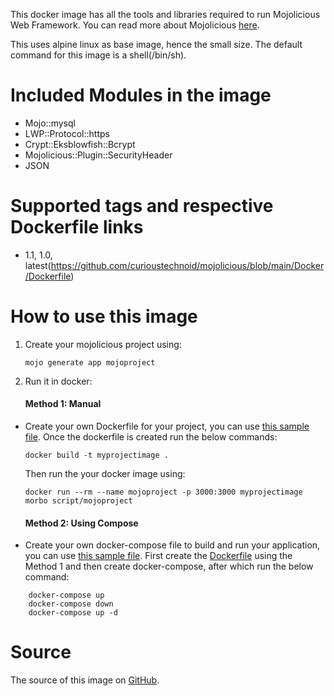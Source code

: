 
This docker image has all the tools and libraries required to run Mojolicious Web Framework. You can read more about Mojolicious [here](https://www.mojolicious.org).

This uses alpine linux as base image, hence the small size. The default command for this image is a shell(/bin/sh).

# Included Modules in the image

* Mojo::mysql
* LWP::Protocol::https
* Crypt::Eksblowfish::Bcrypt
* Mojolicious::Plugin::SecurityHeader
* JSON


# Supported tags and respective Dockerfile links

* 1.1, 1.0, latest(https://github.com/curioustechnoid/mojolicious/blob/main/Docker/Dockerfile)


# How to use this image


1. Create your mojolicious project using:

    `mojo generate app mojoproject`

2. Run it in docker:

   #### Method 1: Manual

* Create your own Dockerfile for your project, you can use [this sample file](https://github.com/curioustechnoid/mojolicious/blob/main/Docker/sample/Dockerfile). Once the dockerfile is created run the below commands:

    `docker build -t myprojectimage .`

   Then run the your docker image using:

    `docker run --rm --name mojoproject -p 3000:3000 myprojectimage morbo script/mojoproject`

   #### Method 2: Using Compose

* Create your own docker-compose file to build and run your application, you can use [this sample file](https://github.com/curioustechnoid/mojolicious/blob/main/Docker/sample/docker-compose.yml). First create the [Dockerfile](https://github.com/curioustechnoid/mojolicious/blob/main/Docker/sample/Dockerfile) using the Method 1 and then create docker-compose, after which run the below command:

```
    docker-compose up
    docker-compose down
    docker-compose up -d
```


# Source

The source of this image on [GitHub](https://github.com/curioustechnoid/mojolicious/blob/main/Docker).

